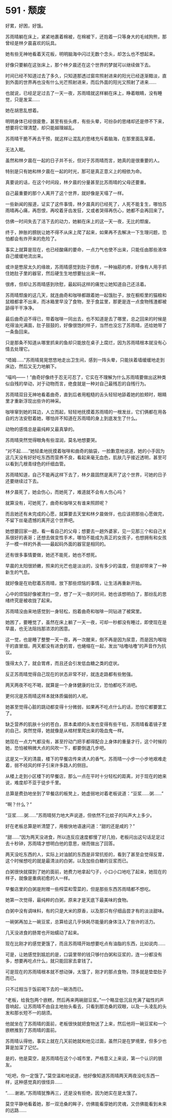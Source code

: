 # 591 · 颓废

好累，好困，好饿。

苏雨晴躺在床上，紧紧地裹着棉被，在棉被下，还抱着一只等身大的毛绒狗熊，那曾经是林夕晨喜欢的玩具。

她有些无神地看着天花板，明明脑海中闪过无数个念头，却怎么也不想起来。

好像只要躺在这张床上，那个林夕晨还在这个世界的梦就可以继续做下去。

时间已经不知道过去了多久，只知道那透过窗帘照射进来的阳光已经逐渐黯淡，直到外面的世界再也没有什么光芒照射进来，而后外面的阳光又照射了进来……

也就说，已经足足过去了一天一夜，苏雨晴就这样躺在床上，睁着眼睛，没有睡觉，只是发呆……

她在胡思乱想着。

明明身体已经很疲惫，甚至有些头疼，有些头晕，可纷杂的思绪却还是停不下来，想要将它理清楚，却只能越理越乱。

苏雨晴干脆不再去干预，就这样让混乱的思绪充斥着脑海，在那里面乱窜着。

无法入眠。

虽然和林夕晨在一起的日子并不长，但对于苏雨晴而言，她真的是很重要的人。

特别是只有她和林夕晨在一起的时光，那可是真正意义上的相依为命。

真要说的话，在这个时间段，林夕晨的分量甚至比苏雨晴的父母还要重。

自己最重要的那个人离开了这个世界，就好像是天塌了一样。

一些新闻的报道，证实了这件事情，林夕晨真的已经死了，人死不能复生，哪怕苏雨晴再心痛，再怨恨，再咬着牙齿发狂，又或者哭得再伤心，她都不会再回来了。

仿佛一时间失去了活下去的动力，她躺在床上的这一天一夜，无比的颓废。

终于，肿胀的膀胱让她不得不从床上爬了起来，如果再不去解决一下生理问题，恐怕都会有炸开来的危险了。

事实上就算是现在，也已经酸痛的要命，一点力气也使不出来，只能任由那些液体自己缓缓地流出来。

或许是憋尿太久的缘故，苏雨晴感觉到肚子很疼，一种抽筋的疼，好像有人用手抓住她肚子里的器官，然后硬生生地想要扯出来一样。

很疼，但却让苏雨晴感到欣慰，最起码这样的痛觉让她知道自己还活着。

苏雨晴颓废的这几天，就连曲奇和咖啡都跟着她一起饿肚子，放在橱柜里的猫粮和鼠粮都拿不出来，而冰箱里早没了食物，至于食盆里，那更是连一点食物残渣都被舔得干干净净。

最后曲奇迫不得已，带着咖啡一同出去，也不知道是去了哪里，总之回来的时候是吃得油光满面，肚子鼓鼓的，好像很饱的样子，当然也没忘了苏雨晴，还给她带了一条鱼回来。

只是那条不知道从哪里抓来的鱼却只能放在桌子上腐烂，因为苏雨晴根本就没有心情去处理它。

“唔姆……”苏雨晴晃晃悠悠地走出卫生间，感到一阵头晕，只能扶着墙缓缓地走到床边，然后又无力地躺下。

“喵呜——！”曲奇好像终于忍无可忍了，它实在不理解为什么苏雨晴要做出这种类似自残的举动，对于动物而言，绝食就是一种对自己最残忍的自残行为。

苏雨晴双目无神地看着曲奇，直到后者用粗糙的舌头轻轻地舔着她的脸颊时，眼睛里才重新浮现出些许的神采。

咖啡窜到她的耳边，人立而起，轻轻地抚摸着苏雨晴的一根发丝，它们俩都在用各自的方法安慰着她，哪怕并不知道在苏雨晴的身上到底发生了什么。

动物的感情总是最纯粹又最真挚的。

苏雨晴突然觉得眼角有些湿润，莫名地想要哭。

“对不起……”她轻柔地抚摸着咖啡和曲奇的脑袋，一脸歉意地说道，她的小手因为这几天没有好好吃东西而营养不良，看起来毫无血色，肌肤几乎接近透明，甚至可以看到几根青绿色的纤细血管。

苏雨晴知道，自己不能再这样下去了，林夕晨固然是离开了这个世界，可她的日子还要继续过下去。

林夕晨死了，她会伤心，而她死了，难道就不会有人伤心吗？

就算没有，可她死了，曲奇和咖啡又有谁来照顾呢？

而且她还有未完成的心愿，就算要去天堂和林夕晨做伴，也应该把那些心愿做完，不留下丝毫遗憾的离开这个世界吧。

她想要回家一趟，看一看自己的父母；想要去一趟外婆家，见一见那三个和自己关系很好的表哥；还想去做变性手术，哪怕不能成为真正的女孩子，也想拥有和女孩子一模一样的外表——最起码外面的器官是相同的。

还有很多事情要做，她还不能死，她也不想死。

早晨的太阳很娇嫩，照来的光芒也是淡淡的，没有多少的温度，但是却带来了一种新生的气息。

就好像是在劝慰着苏雨晴，放下那些烦恼的事情，让生活再重新开始。

心中的烦恼好像被清扫一空，想了一天一夜的时间，她也该想明白了，那纷乱的思绪终究是被收拢了起来。

苏雨晴没由来地感觉到一身轻松，抱着曲奇和咖啡一同钻进了被窝里。

她困了，要睡觉了，虽然在床上躺了一天一夜，可却一秒都没有睡过，即使现在是早晨，也无法阻挡那浓浓的困意。

这一觉，也是睡了整整一天一夜，再一次醒来，倒不再是因为尿意，而是因为喉咙干的直冒烟，两天都没有进食的胃，也蜷缩在一起，发出“咕噜咕噜”的声音作为抗议。

饿得太久了，就会胃疼，而且还会引发低血糖之类的症状。

反正苏雨晴觉得自己现在的状态非常不好，就连走路都有些勉强。

两天两夜不吃不喝，就算是一个身体健康的壮汉，恐怕都吃不消吧。

更何况是苏雨晴这样本就体质偏弱的人呢。

她甚至觉得心脏的跳动都变得十分微弱，如果再不吃点什么的话，恐怕它都要罢工了。

缺乏营养的肌肤十分的苍白，原本柔顺的头发也变得有些干枯，苏雨晴看着镜子里的自己，突然觉得，她就像是从棺材里爬出来的吸血鬼一样。

她现在一点力气都没有，甚至拧动门把手都得配合上身体的重量才行，这个时候的她，恐怕被稍微大点的风吹一下，都要倒退几步吧。

这是又一天的清晨，楼下的早餐店传来诱人的香气，苏雨晴一小步一小步地艰难走着，弱不经风的样子引来许多路人的侧目。

从楼上走到小区楼下的早餐店，那么一点在平时十分轻松的距离，对于现在的她来说，难度却不亚于徒步千里。

总算是费劲地坐到了早餐店的板凳上，她虚弱地对着老板说道：“豆浆……粥……”

“啊？什么？”

“豆浆……粥……”苏雨晴努力地大声说道，但依然不比蚊子的叫声大上多少。

好在老板总算是听清楚了，用极快地语速问道：“甜的还是咸的？”

“甜……”因为两天没进食，所以连反应速度都慢了好几拍，老板问出这句话足足过去十秒钟，苏雨晴才想明白他的意思，继而做出了回答。

两天没吃东西的人，实际上对油腻的东西是非常抗拒的，看到了甚至会觉得反胃，这个时候想吃的就是最清淡的白粥，以及加些白糖的豆浆而已。

白粥很快就摆到了她的面前，她费力地拿起勺子，小口小口地吃了起来，她现在的样子，就像是重病初愈的人一样。

早餐店里的白粥是附赠一些榨菜和雪菜的，但是那些东西苏雨晴都不想吃。

她第一次觉得，最纯粹的白粥，原来才是天底下最美味的食物。

白粥中没有调味料，有的只是大米的原香，以及那只有仔细品尝才有的淡淡甜味。

一碗粥再加上一碗豆浆，总算给这几乎快耗尽能量的身体注入了些许的活力。

几天没进食的肠胃也开始蠕动了起来。

现在比刚才的感觉更饿了，而且苏雨晴开始想要吃点有油脂的东西，比如说肉……

可是，让她感觉到尴尬的是，口袋里带的钱只够付白粥和豆浆的，连一分都没有多，想要再吃点什么，就只能回家去拿钱了。

可是现在的苏雨晴根本就不想动弹，太饿了，刚才的那点食物，顶多就是垫垫肚子而已。

只不过相当于饭前喝下去的一碗汤而已。

“老板，给我包两个嵌糕，然后再来两碗甜豆浆。”一个略显低沉且充满了磁性的声音响起，让苏雨晴不由自主地抬头看去，只看到那沧桑的双眼，以及一头凌乱的头发和那长短不一的胡须。

他就坐在了苏雨晴的面前，老板很快就把食物送了上来，然后他将一碗豆浆和一个嵌糕推到了苏雨晴的面前。

苏雨晴认得他，事实上就在几天前她就和他见过面，虽然只是在梦境里，但多少也算是加深了记忆。

是的，他是莫空，是苏雨晴在这个小城市里，严格意义上来说，第一个认识的朋友。

“吃吧，你一定饿了。”莫空温和地说道，他好像知道苏雨晴两天两夜没吃东西一样，这种感觉真的很怪异……

“……谢谢。”苏雨晴犹豫再三，还是没有拒绝，因为她实在是太饿了。

莫空平静地看着她，那一双沧桑的眸子，仿佛能看穿她的灵魂，又仿佛能看到未来的远路……
